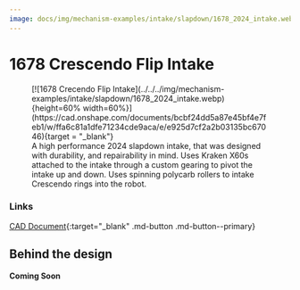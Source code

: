 ```yaml
---
image: docs/img/mechanism-examples/intake/slapdown/1678_2024_intake.webp
---
```


# 1678 Crescendo Flip Intake

<figure markdown="span">
[![1678 Crecendo Flip Intake](../../../img/mechanism-examples/intake/slapdown/1678_2024_intake.webp){height=60% width=60%}](https://cad.onshape.com/documents/bcbf24dd5a87e45bf4e7feb1/w/ffa6c81a1dfe71234cde9aca/e/e925d7cf2a2b03135bc67046){target = "_blank"}
<figcaption>A high performance 2024 slapdown intake, that was designed with durability, and repairability in mind. Uses Kraken X60s attached to the intake through a custom gearing to pivot the intake up and down. Uses spinning polycarb rollers to intake Crescendo rings into the robot.</figcaption>
</figure>

### Links

[CAD Document](https://cad.onshape.com/documents/bcbf24dd5a87e45bf4e7feb1/w/ffa6c81a1dfe71234cde9aca/e/e925d7cf2a2b03135bc67046 "CAD Document Link"){:target="_blank" .md-button .md-button--primary}

## Behind the design

**Coming Soon**